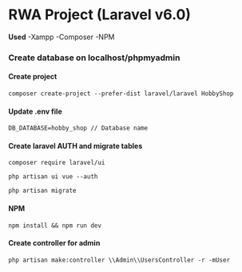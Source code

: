 # RWA Project (Laravel v6.0)

**Used**
-Xampp
-Composer
-NPM

### Create database on localhost/phpmyadmin

#### Create project
`composer create-project --prefer-dist laravel/laravel HobbyShop`

#### Update .env file
`DB_DATABASE=hobby_shop // Database name`

#### Create laravel AUTH and migrate tables
`composer require laravel/ui`

`php artisan ui vue --auth`

`php artisan migrate`

#### NPM
`npm install && npm run dev`

#### Create controller for admin
`php artisan make:controller \\Admin\\UsersController -r -mUser`



